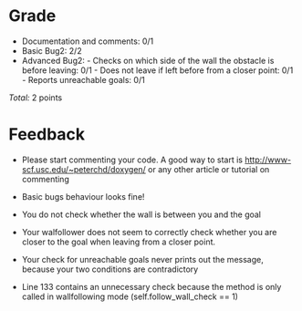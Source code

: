 Grade
=====

* Documentation and comments: 0/1
* Basic Bug2: 2/2
* Advanced Bug2:
      - Checks on which side of the wall the obstacle is before leaving: 0/1
      - Does not leave if left before from a closer point: 0/1
      - Reports unreachable goals: 0/1

_Total:_ 2 points

Feedback
========

* Please start commenting your code. A good way to start is http://www-scf.usc.edu/~peterchd/doxygen/ or any other article or tutorial on commenting

* Basic bugs behaviour looks fine!

* You do not check whether the wall is between you and the goal

* Your walfollower does not seem to correctly check whether you are closer to the goal when leaving from a closer point. 

* Your check for unreachable goals never prints out the message, because your two conditions are contradictory

* Line 133 contains an unnecessary check because the method is only called in wallfollowing mode (self.follow_wall_check == 1)


